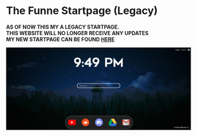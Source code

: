 The Funne Startpage (Legacy)
===================
**AS OF NOW THIS MY A LEGACY STARTPAGE.**<br>
**THIS WEBSITE WILL NO LONGER RECEIVE ANY UPDATES**<br>
**MY NEW STARTPAGE CAN BE FOUND [HERE](https://crabo-7498.github.io/new-startpage/)**


[![preview](https://raw.githubusercontent.com/Crabo-7498/Crabo-7498.github.io/master/img/others/prev_02.png)](https://crabo-7498.github.io/)
